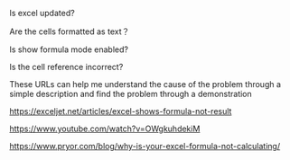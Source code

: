 Is excel updated?

Are the cells formatted as text？

Is show formula mode enabled?

Is the cell reference incorrect?

These URLs can help me understand the cause of the problem through a simple description and find the problem through a demonstration

https://exceljet.net/articles/excel-shows-formula-not-result

https://www.youtube.com/watch?v=OWgkuhdekiM

https://www.pryor.com/blog/why-is-your-excel-formula-not-calculating/
